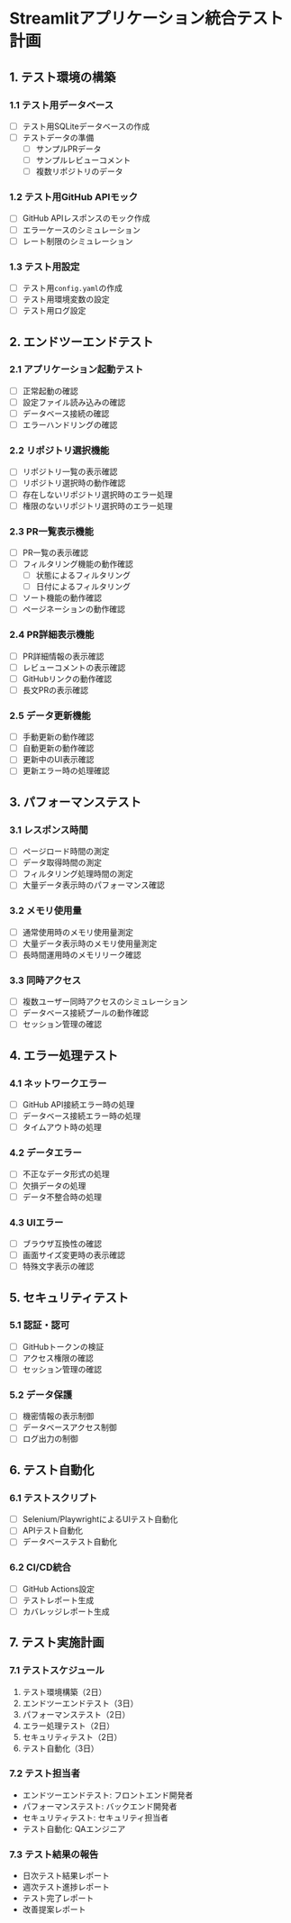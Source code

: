 # Streamlitアプリケーション統合テスト計画

## 1. テスト環境の構築

### 1.1 テスト用データベース
- [ ] テスト用SQLiteデータベースの作成
- [ ] テストデータの準備
  - [ ] サンプルPRデータ
  - [ ] サンプルレビューコメント
  - [ ] 複数リポジトリのデータ

### 1.2 テスト用GitHub APIモック
- [ ] GitHub APIレスポンスのモック作成
- [ ] エラーケースのシミュレーション
- [ ] レート制限のシミュレーション

### 1.3 テスト用設定
- [ ] テスト用`config.yaml`の作成
- [ ] テスト用環境変数の設定
- [ ] テスト用ログ設定

## 2. エンドツーエンドテスト

### 2.1 アプリケーション起動テスト
- [ ] 正常起動の確認
- [ ] 設定ファイル読み込みの確認
- [ ] データベース接続の確認
- [ ] エラーハンドリングの確認

### 2.2 リポジトリ選択機能
- [ ] リポジトリ一覧の表示確認
- [ ] リポジトリ選択時の動作確認
- [ ] 存在しないリポジトリ選択時のエラー処理
- [ ] 権限のないリポジトリ選択時のエラー処理

### 2.3 PR一覧表示機能
- [ ] PR一覧の表示確認
- [ ] フィルタリング機能の動作確認
  - [ ] 状態によるフィルタリング
  - [ ] 日付によるフィルタリング
- [ ] ソート機能の動作確認
- [ ] ページネーションの動作確認

### 2.4 PR詳細表示機能
- [ ] PR詳細情報の表示確認
- [ ] レビューコメントの表示確認
- [ ] GitHubリンクの動作確認
- [ ] 長文PRの表示確認

### 2.5 データ更新機能
- [ ] 手動更新の動作確認
- [ ] 自動更新の動作確認
- [ ] 更新中のUI表示確認
- [ ] 更新エラー時の処理確認

## 3. パフォーマンステスト

### 3.1 レスポンス時間
- [ ] ページロード時間の測定
- [ ] データ取得時間の測定
- [ ] フィルタリング処理時間の測定
- [ ] 大量データ表示時のパフォーマンス確認

### 3.2 メモリ使用量
- [ ] 通常使用時のメモリ使用量測定
- [ ] 大量データ表示時のメモリ使用量測定
- [ ] 長時間運用時のメモリリーク確認

### 3.3 同時アクセス
- [ ] 複数ユーザー同時アクセスのシミュレーション
- [ ] データベース接続プールの動作確認
- [ ] セッション管理の確認

## 4. エラー処理テスト

### 4.1 ネットワークエラー
- [ ] GitHub API接続エラー時の処理
- [ ] データベース接続エラー時の処理
- [ ] タイムアウト時の処理

### 4.2 データエラー
- [ ] 不正なデータ形式の処理
- [ ] 欠損データの処理
- [ ] データ不整合時の処理

### 4.3 UIエラー
- [ ] ブラウザ互換性の確認
- [ ] 画面サイズ変更時の表示確認
- [ ] 特殊文字表示の確認

## 5. セキュリティテスト

### 5.1 認証・認可
- [ ] GitHubトークンの検証
- [ ] アクセス権限の確認
- [ ] セッション管理の確認

### 5.2 データ保護
- [ ] 機密情報の表示制御
- [ ] データベースアクセス制御
- [ ] ログ出力の制御

## 6. テスト自動化

### 6.1 テストスクリプト
- [ ] Selenium/PlaywrightによるUIテスト自動化
- [ ] APIテスト自動化
- [ ] データベーステスト自動化

### 6.2 CI/CD統合
- [ ] GitHub Actions設定
- [ ] テストレポート生成
- [ ] カバレッジレポート生成

## 7. テスト実施計画

### 7.1 テストスケジュール
1. テスト環境構築（2日）
2. エンドツーエンドテスト（3日）
3. パフォーマンステスト（2日）
4. エラー処理テスト（2日）
5. セキュリティテスト（2日）
6. テスト自動化（3日）

### 7.2 テスト担当者
- エンドツーエンドテスト: フロントエンド開発者
- パフォーマンステスト: バックエンド開発者
- セキュリティテスト: セキュリティ担当者
- テスト自動化: QAエンジニア

### 7.3 テスト結果の報告
- 日次テスト結果レポート
- 週次テスト進捗レポート
- テスト完了レポート
- 改善提案レポート 